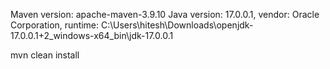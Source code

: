 Maven version: apache-maven-3.9.10
Java version: 17.0.0.1, vendor: Oracle Corporation, runtime: C:\Users\hitesh\Downloads\openjdk-17.0.0.1+2_windows-x64_bin\jdk-17.0.0.1

mvn clean install
